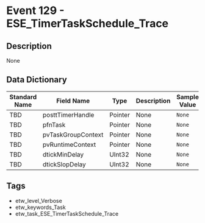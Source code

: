# Event 129 - ESE_TimerTaskSchedule_Trace

## Description
None

## Data Dictionary
|Standard Name|Field Name|Type|Description|Sample Value|
|---|---|---|---|---|
|TBD|posttTimerHandle|Pointer|None|`None`|
|TBD|pfnTask|Pointer|None|`None`|
|TBD|pvTaskGroupContext|Pointer|None|`None`|
|TBD|pvRuntimeContext|Pointer|None|`None`|
|TBD|dtickMinDelay|UInt32|None|`None`|
|TBD|dtickSlopDelay|UInt32|None|`None`|

## Tags
* etw_level_Verbose
* etw_keywords_Task
* etw_task_ESE_TimerTaskSchedule_Trace